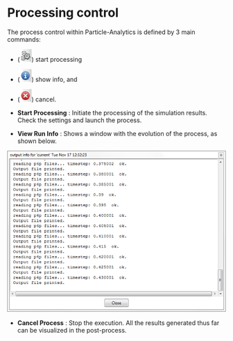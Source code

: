 # Processing control

The process control within Particle-Analytics is defined by 3 main commands:

* (![](img/pre_run_exec.png)) start processing
* (![](img/pre_run_info.png)) show info, and 
* (![](img/pre_run_stop.png)) cancel.

* **Start Processing** : Initiate the processing of the simulation results. Check the settings and launch the process.

* **View Run Info** : Shows a window with the evolution of the process, as shown below.

![](img/p4_run-info.png "Post-process output")

* **Cancel Process** : Stop the execution. All the results generated thus far can be visualized in
the post-process.
